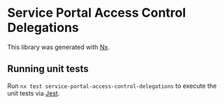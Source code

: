 # Service Portal Access Control Delegations

This library was generated with [Nx](https://nx.dev).

## Running unit tests

Run `nx test service-portal-access-control-delegations` to execute the unit tests via [Jest](https://jestjs.io).
